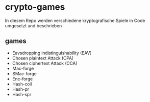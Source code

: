 # crypto-games
In diesem Repo werden verschiedene kryptografische Spiele in Code umgesetzt und beschrieben

## games
- Eavsdropping indistinguishability (EAV)
- Chosen plaintext Attack (CPA)
- Chosen ciphertext Attack (CCA)
- Mac-forge
- SMac-forge
- Enc-forge
- Hash-coll
- Hash-pr
- Hash-spr

